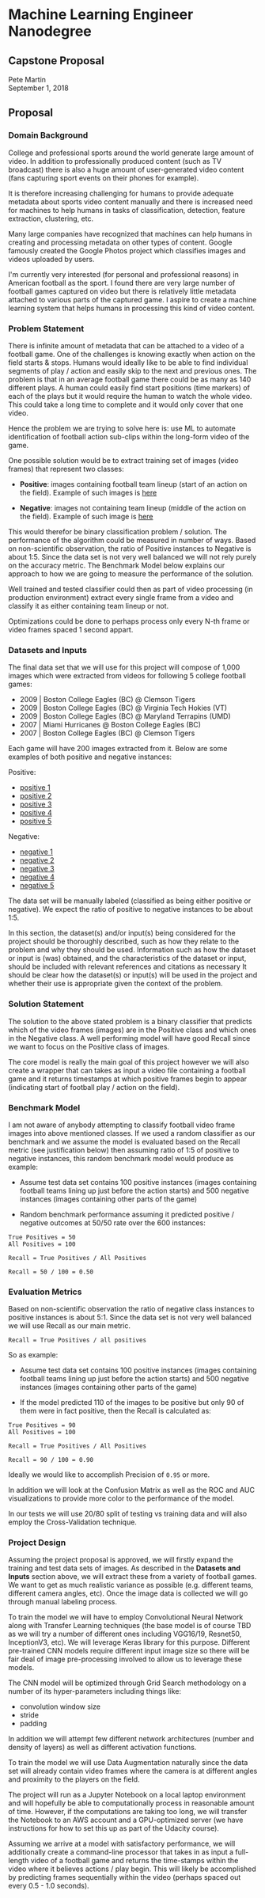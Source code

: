 # Machine Learning Engineer Nanodegree
## Capstone Proposal
Pete Martin  
September 1, 2018

## Proposal

### Domain Background

College and professional sports around the world generate large amount 
of video. In addition to professionally produced content (such as TV broadcast) 
there is also a huge amount of user-generated video content (fans capturing sport 
events on their phones for example).

It is therefore increasing challenging for humans to provide adequate metadata 
about sports video content manually and there is increased need for machines
to help humans in tasks of classification, detection, feature extraction, 
clustering, etc.    
 
Many large companies have recognized that machines can help humans in creating 
and processing metadata on other types of content. Google famously created the 
Google Photos project which classifies images and videos uploaded by users. 

I'm currently very interested (for personal and professional reasons) in American
football as the sport. I found there are very large number of football games 
captured on video but there is relatively little metadata attached to various parts
of the captured game. I aspire to create a machine learning system that helps 
humans in processing this kind of video content.
  

### Problem Statement

There is infinite amount of metadata that can be attached to a video of a 
football game. One of the challenges is knowing exactly when action on the 
field starts & stops. Humans would ideally like to be able to find individual
segments of play / action and easily skip to the next and previous ones. 
The problem is that in an average football game there could be as many as 140
different plays. A human could easily find start positions (time markers) 
of each of the plays but it would require the human to watch the whole video.
This could take a long time to complete and it would only cover that one video.

Hence the problem we are trying to solve here is: use ML to automate 
identification of football action sub-clips within the long-form video 
of the game.

One possible solution would be to extract training set of images (video frames)
that represent two classes:

* **Positive**: images containing football team lineup (start of an action on the field). 
Example of such images is [here](https://www.google.com/imgres?imgurl=http%3A%2F%2Fwww.boston.com%2Flifestyle%2Fblogs%2Fthenextgreatgeneration%2Fnew%2520england%2520patriots%2520lineup.jpg&imgrefurl=http%3A%2F%2Fwww.boston.com%2Flifestyle%2Fblogs%2Fthenextgreatgeneration%2F2011%2F11%2Fboston_babe_sports_bible_5_foo.html&docid=rZrrl1gaOKAntM&tbnid=oe3Q3_TBJlaipM%3A&vet=10ahUKEwi2__ijz73dAhXSY98KHWEvCloQMwiIASgnMCc..i&w=500&h=386&bih=680&biw=1242&q=football%20lineup&ved=0ahUKEwi2__ijz73dAhXSY98KHWEvCloQMwiIASgnMCc&iact=mrc&uact=8#h=386&imgdii=VmDz5TCRXXfJYM:&vet=10ahUKEwi2__ijz73dAhXSY98KHWEvCloQMwiIASgnMCc..i&w=500) 

* **Negative**: images not containing team lineup (middle of the action on the field). 
Example of such image is [here](https://www.google.com/imgres?imgurl=https%3A%2F%2Fcdn.vox-cdn.com%2Fuploads%2Fchorus_image%2Fimage%2F58074671%2Fusa_today_10465496.0.jpg&imgrefurl=https%3A%2F%2Fwww.sbnation.com%2Ffantasy-football-advice-live-chat&docid=Tu30xq2CjY-bJM&tbnid=0op4KXhuKbj6dM%3A&vet=12ahUKEwjMoqesz73dAhUHSN8KHYwKBv84ZBAzKCAwIHoECAEQIw..i&w=5036&h=3357&bih=680&biw=1242&q=football%20lineup&ved=2ahUKEwjMoqesz73dAhUHSN8KHYwKBv84ZBAzKCAwIHoECAEQIw&iact=mrc&uact=8)   

This would therefor be binary classification problem / solution.
The performance of the algorithm could be measured in number of ways.
Based on non-scientific observation, the ratio of Positive instances to Negative 
is about 1:5. Since the data set is not very well balanced we will not rely purely 
on the accuracy metric. The Benchmark Model below explains our approach to 
how we are going to measure the performance of the solution.  
 
Well trained and tested classifier could then as part of video processing 
(in production environment) extract every single frame from a video and 
classify it as either containing team lineup or not.

Optimizations could be done to perhaps process only every N-th frame or 
video frames spaced 1 second appart.    


### Datasets and Inputs

The final data set that we will use for this project will compose of 1,000 images 
which were extracted from videos for following 5 college football games:

* 2009 | Boston College Eagles (BC) @ Clemson Tigers
* 2009 | Boston College Eagles (BC) @ Virginia Tech Hokies (VT)
* 2009 | Boston College Eagles (BC) @ Maryland Terrapins (UMD)
* 2007 | Miami Hurricanes @ Boston College Eagles (BC)
* 2007 | Boston College Eagles (BC) @ Clemson Tigers

Each game will have 200 images extracted from it. Below are some examples of both 
positive and negative instances: 

Positive:
* [positive 1](https://github.com/pete0877/udacity-capstone/blob/master/data-sample/positive1.png)
* [positive 2](https://github.com/pete0877/udacity-capstone/blob/master/data-sample/positive2.png)
* [positive 3](https://github.com/pete0877/udacity-capstone/blob/master/data-sample/positive3.png)
* [positive 4](https://github.com/pete0877/udacity-capstone/blob/master/data-sample/positive4.png)
* [positive 5](https://github.com/pete0877/udacity-capstone/blob/master/data-sample/positive5.png)  

Negative:
* [negative 1](https://github.com/pete0877/udacity-capstone/blob/master/data-sample/negative1.png)
* [negative 2](https://github.com/pete0877/udacity-capstone/blob/master/data-sample/negative2.png)
* [negative 3](https://github.com/pete0877/udacity-capstone/blob/master/data-sample/negative3.png)
* [negative 4](https://github.com/pete0877/udacity-capstone/blob/master/data-sample/negative4.png)
* [negative 5](https://github.com/pete0877/udacity-capstone/blob/master/data-sample/negative5.png)

The data set will be manually labeled (classified as being either positive or negative). 
We expect the ratio of positive to negative instances to be about 1:5.  

In this section, the dataset(s) and/or input(s) being considered for the 
project should be thoroughly described, such as how they relate to the 
problem and why they should be used. Information such as how the dataset 
or input is (was) obtained, and the characteristics of the dataset or 
input, should be included with relevant references and citations as 
necessary It should be clear how the dataset(s) or input(s) will be used 
in the project and whether their use is appropriate given the context of 
the problem.

### Solution Statement

The solution to the above stated problem is a binary classifier that 
predicts which of the video frames (images) are in the Positive class and 
which ones in the Negative class. A well performing model will have good 
Recall since we want to focus on the Positive class of images.

The core model is really the main goal of this project however we will also 
create a wrapper that can takes as input a video file containing a football game
and it returns timestamps at which positive frames begin to appear (indicating start
of football play / action on the field).   

### Benchmark Model

I am not aware of anybody attempting to classify football video frame images into 
above mentioned classes. If we used a random classifier as our benchmark and 
we assume the model is evaluated based on the Recall metric (see justification below)
then assuming ratio of 1:5 of positive to negative instances, this random benchmark
model would produce as example:

* Assume test data set contains 100 positive instances 
(images containing football teams lining up just before the action starts) 
and 500 negative instances (images containing other parts of the game)

* Random benchmark performance assuming it predicted positive / negative outcomes
at 50/50 rate over the 600 instances: 

```
True Positives = 50
All Positives = 100

Recall = True Positives / All Positives

Recall = 50 / 100 = 0.50
```

### Evaluation Metrics

Based on non-scientific observation the ratio of negative class instances to 
positive instances is about 5:1. Since the data set is not very well balanced
we will use Recall as our main metric. 

`Recall = True Positives / all positives` 

So as example:
* Assume test data set contains 100 positive instances 
(images containing football teams lining up just before the action starts) 
and 500 negative instances (images containing other parts of the game)

* If the model predicted 110 of the images to be positive but only 90 of them 
were in fact positive, then the Recall is calculated as:

```
True Positives = 90
All Positives = 100

Recall = True Positives / All Positives

Recall = 90 / 100 = 0.90 
```

Ideally we would like to accomplish Precision of `0.95` or more. 

In addition we will look at the Confusion Matrix as well as the ROC and AUC 
visualizations to provide more color to the performance of the model. 

In our tests we will use 20/80 split of testing vs training data and will also 
employ the Cross-Validation technique. 

### Project Design

Assuming the project proposal is approved, we will firstly expand the training and test
data sets of images. As described in the **Datasets and Inputs** section above, we will 
extract these from a variety of football games. We want to get as much realistic variance 
as possible (e.g. different teams, different camera angles, etc). Once the image data is 
collected we will go through manual labeling process. 

To train the model we will have to employ Convolutional Neural Network along with 
Transfer Learning techniques (the base model is of course TBD as we will try a number of 
different ones including VGG16/19, Resnet50, InceptionV3, etc). 
We will leverage Keras library for this purpose. Different pre-trained CNN models
require different input image size so there will be fair deal of image pre-processing 
involved to allow us to leverage these models. 

The CNN model will be optimized through Grid Search methodology on a number of its 
hyper-parameters including things like:
* convolution window size
* stride
* padding

In addition we will attempt few different network architectures (number and density of layers) 
as well as different activation functions. 

To train the model we will use Data Augmentation naturally since the data set will already
contain video frames where the camera is at different angles and proximity to the players 
on the field.  

The project will run as a Jupyter Notebook on a local laptop environment and will 
hopefully be able to computationally process in reasonable amount of time. 
However, if the computations are taking too long, we will transfer the Notebook to 
an AWS account and a GPU-optimized server (we have instructions for how to set this up as
part of the Udacity course).

Assuming we arrive at a model with satisfactory performance, we will additionally 
create a command-line processor that takes in as input a full-length video of a 
football game and returns the time-stamps within the video where it believes 
actions / play begin. This will likely be accomplished by predicting frames sequentially 
within the video (perhaps spaced out every 0.5 - 1.0 seconds).